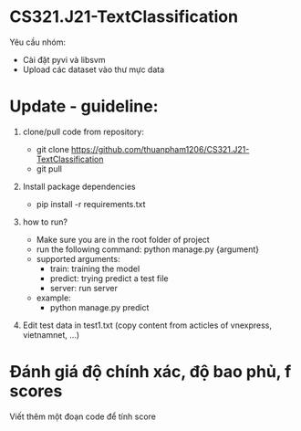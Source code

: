 # CS321.J21-TextClassification
Yêu cầu nhóm: 
- Cài đặt pyvi và libsvm
- Upload các dataset vào thư mực data

# Update - guideline:
1. clone/pull code from repository:
    - git clone https://github.com/thuanpham1206/CS321.J21-TextClassification
    - git pull

2. Install package dependencies
    - pip install -r requirements.txt

3. how to run?
    - Make sure you are in the root folder of project
    - run the following command: python manage.py {argument}
    - supported arguments:
        + train: training the model
        + predict: trying predict a test file
        + server: run server
    - example:
        + python manage.py predict

4. Edit test data in test1.txt (copy content from acticles of vnexpress, vietnamnet, ...)

# Đánh giá độ chính xác, độ bao phủ, f scores
Viết thêm một đoạn code để tính score
